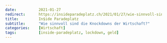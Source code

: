 ```yaml
---
date:          2021-01-27
redirect:      https://insideparadeplatz.ch/2021/01/27/wie-sinnvoll-sind-die-knockdowns-der-wirtschaft/
title:         In$ide Paradeplatz
subtitle:      "Wie sinnvoll sind die Knockdowns der Wirtschaft?"
categories:    [Wirtschaft]
tags:          [inside-paradeplatz, lockdown, geld]
---
```

